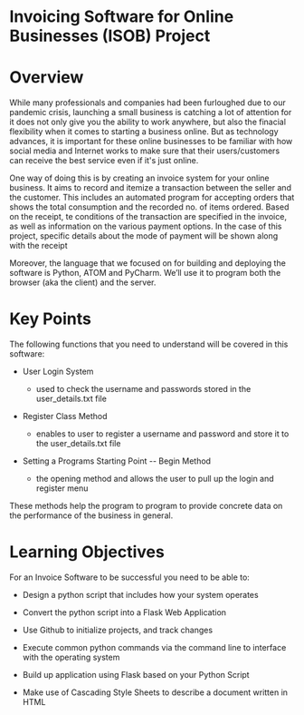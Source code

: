 # Invoicing Software for Online Businesses (ISOB) Project
# Overview

While many professionals and companies had been furloughed due to our pandemic crisis, launching a small business is catching a lot of attention for it does not only give you the ability to work anywhere, but also the finacial flexibility when it comes to starting a business online. But as technology advances, it is important for these online businesses to be familiar with how social media and Internet works to make sure that their users/customers can receive the best service even if it's just online. 

One way of doing this is by creating an invoice system for your online business. It aims to record and itemize a transaction between the seller and the customer. This includes an automated program for accepting orders that shows the total consumption and the recorded no. of items ordered. Based on the receipt, te conditions of the transaction are specified in the invoice, as well as information on the various payment options. In the case of this project, specific details about the mode of payment will be shown along with the receipt

Moreover, the language that we focused on for building and deploying the software is Python, ATOM and PyCharm. We’ll use it to program both the browser (aka the client) and the server.

# Key Points

The following functions that you need to understand will be covered in this software:

* User Login System
    
    * used to check the username and passwords stored in the user_details.txt file
    
* Register Class Method

    * enables to user to register a username and password and store it to the user_details.txt file

* Setting a Programs Starting Point -- Begin Method

    * the opening method and allows the user to pull up the login and register menu
    
These methods help the program to program to provide concrete data on the performance of the business in general.

# Learning Objectives

For an Invoice Software to be successful you need to be able to:

* Design a python script that includes how your system operates

* Convert the python script into a Flask Web Application

* Use Github to initialize projects, and track changes

* Execute common python commands via the command line to interface with the operating system

* Build up application using Flask based on your Python Script

* Make use of Cascading Style Sheets to describe a document written in HTML
